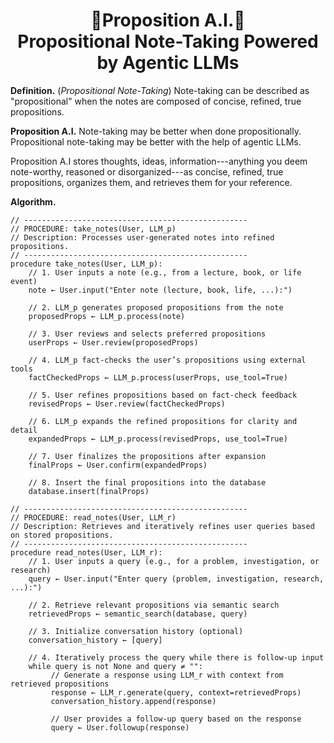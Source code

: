 <h1 align="center">📝Proposition A.I.📝<br>Propositional Note-Taking Powered by Agentic LLMs</h1>

**Definition.** (*Propositional Note-Taking*) Note-taking can be described as "propositional" when the notes are composed of concise, refined, true propositions.

**Proposition A.I.** Note-taking may be better when done propositionally. Propositional note-taking may be better with the help of agentic LLMs.

Proposition A.I stores thoughts, ideas, information---anything you deem note-worthy, reasoned or disorganized---as concise, refined, true propositions, organizes them, and retrieves them for your reference.

**Algorithm.**
```
// --------------------------------------------------
// PROCEDURE: take_notes(User, LLM_p)
// Description: Processes user-generated notes into refined propositions.
// --------------------------------------------------
procedure take_notes(User, LLM_p):
    // 1. User inputs a note (e.g., from a lecture, book, or life event)
    note ← User.input("Enter note (lecture, book, life, ...):")
    
    // 2. LLM_p generates proposed propositions from the note
    proposedProps ← LLM_p.process(note)
    
    // 3. User reviews and selects preferred propositions
    userProps ← User.review(proposedProps)
    
    // 4. LLM_p fact-checks the user’s propositions using external tools
    factCheckedProps ← LLM_p.process(userProps, use_tool=True)
    
    // 5. User refines propositions based on fact-check feedback
    revisedProps ← User.review(factCheckedProps)
    
    // 6. LLM_p expands the refined propositions for clarity and detail
    expandedProps ← LLM_p.process(revisedProps, use_tool=True)
    
    // 7. User finalizes the propositions after expansion
    finalProps ← User.confirm(expandedProps)
    
    // 8. Insert the final propositions into the database
    database.insert(finalProps)
```
```
// --------------------------------------------------
// PROCEDURE: read_notes(User, LLM_r)
// Description: Retrieves and iteratively refines user queries based on stored propositions.
// --------------------------------------------------
procedure read_notes(User, LLM_r):
    // 1. User inputs a query (e.g., for a problem, investigation, or research)
    query ← User.input("Enter query (problem, investigation, research, ...):")
    
    // 2. Retrieve relevant propositions via semantic search
    retrievedProps ← semantic_search(database, query)
    
    // 3. Initialize conversation history (optional)
    conversation_history ← [query]
    
    // 4. Iteratively process the query while there is follow-up input
    while query is not None and query ≠ "":
         // Generate a response using LLM_r with context from retrieved propositions
         response ← LLM_r.generate(query, context=retrievedProps)
         conversation_history.append(response)
         
         // User provides a follow-up query based on the response
         query ← User.followup(response)
```